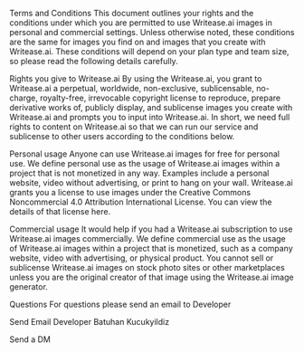 Terms and Conditions
This document outlines your rights and the conditions under which you are permitted to use Writease.ai images in personal and commercial settings. Unless otherwise noted, these conditions are the same for images you find on and images that you create with Writease.ai. These conditions will depend on your plan type and team size, so please read the following details carefully.

Rights you give to Writease.ai
By using the  Writease.ai, you grant to  Writease.ai a perpetual, worldwide, non-exclusive, sublicensable, no-charge, royalty-free, irrevocable copyright license to reproduce, prepare derivative works of, publicly display, and sublicense images you create with Writease.ai and prompts you to input into Writease.ai. In short, we need full rights to content on Writease.ai so that we can run our service and sublicense to other users according to the conditions below.

Personal usage
Anyone can use  Writease.ai images for free for personal use. We define personal use as the usage of Writease.ai images within a project that is not monetized in any way. Examples include a personal website, video without advertising, or print to hang on your wall.  Writease.ai grants you a license to use images under the Creative Commons Noncommercial 4.0 Attribution International License. You can view the details of that license here.

Commercial usage
It would help if you had a  Writease.ai subscription to use Writease.ai images commercially. We define commercial use as the usage of Writease.ai images within a project that is monetized, such as a company website, video with advertising, or physical product. You cannot sell or sublicense  Writease.ai images on stock photo sites or other marketplaces unless you are the original creator of that image using the  Writease.ai image generator.

Questions
For questions please send an email to Developer

Send Email
Developer Batuhan Kucukyildiz

Send a DM
